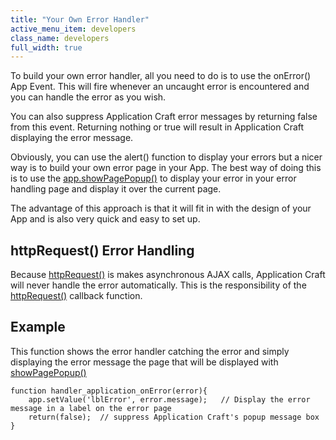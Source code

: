 ```yaml
---
title: "Your Own Error Handler"
active_menu_item: developers
class_name: developers
full_width: true
---
```



To build your own error handler, all you need to do is to use the onError() App Event. This will fire whenever an uncaught error is encountered and you can handle the error as you wish.

You can also suppress Application Craft error messages by returning false from this event. Returning nothing or true will result in Application Craft displaying the error message.

Obviously, you can use the alert() function to display your errors but a nicer way is to build your own error page in your App. The best way of doing this is to use the [app.showPagePopup()](/developers/user-guide/scripting-apis/client-api/page-functions/showpagepopup) to display your error in your error handling page and display it over the current page.

The advantage of this approach is that it will fit in with the design of your App and is also very quick and easy to set up.

## httpRequest() Error Handling

Because [httpRequest()](/developers/user-guide/scripting-apis/client-api/soap-restful-ajax-calls/httprequest) is makes asynchronous AJAX calls, Application Craft will never handle the error automatically. This is the responsibility of the [httpRequest()](/developers/user-guide/scripting-apis/client-api/soap-restful-ajax-calls/httprequest) callback function.

## Example

This function shows the error handler catching the error and simply displaying the error message the page that will be displayed with [showPagePopup()](/developers/user-guide/scripting-apis/client-api/page-functions/showpagepopup)

    function handler_application_onError(error){
        app.setValue('lblError', error.message);   // Display the error message in a label on the error page
        return(false);  // suppress Application Craft's popup message box
    }
   

